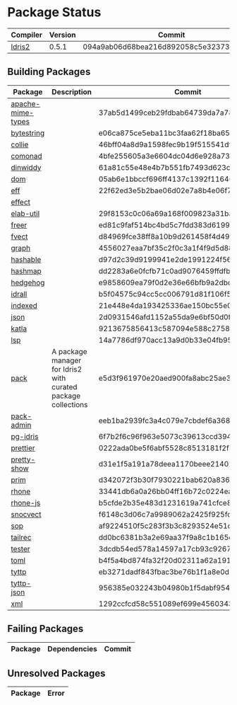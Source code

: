 # Package Status

| Compiler | Version | Commit |
| --- | --- | --- |
| [Idris2](https://github.com/idris-lang/Idris2.git) | 0.5.1 | 094a9ab06d68bea216d892058c5e323738cab858 |

## Building Packages

| Package | Description | Commit |
| --- | --- | --- |
| [apache-mime-types](https://github.com/kbertalan/idris2-apache-mime-types) |  | 37ab5d1499ceb29fdbab64739da7a78559aaab5a |
| [bytestring](https://github.com/stefan-hoeck/idris2-bytestring) |  | e06ca875ce5eba11bc3faa62f18ba652c0ea73a1 |
| [collie](https://github.com/ohad/collie) |  | 46bff04a8d9a1598fec9b19f515541df16dc64ef |
| [comonad](https://github.com/stefan-hoeck/idris2-comonad) |  | 4bfe255605a3e6604dc04d6e928a73be62160256 |
| [dinwiddy](https://github.com/bobbbay/dinwiddy) |  | 61a81c55e48e4b7b551fb7493d623cb7659a37ce |
| [dom](https://github.com/stefan-hoeck/idris2-dom) |  | 05ab6e1bbccf696ff4137c1392f11646d5e8bf04 |
| [eff](https://github.com/stefan-hoeck/idris2-eff) |  | 22f62ed3e5b2bae06d02e7a8b4e06f785d242718 |
| [effect](https://github.com/Russoul/Idris2-Effect) |  |  |
| [elab-util](https://github.com/stefan-hoeck/idris2-elab-util) |  | 29f8153c0c06a69a168f009823a31bae266c5306 |
| [freer](https://github.com/stefan-hoeck/idris2-freer) |  | ed81c9faf514bc4bd5c7fdd383d6199ac6dd22b5 |
| [fvect](https://github.com/mattpolzin/idris-fvect) |  | d84969fce38ff8a10b9d261458f4d495e6e0f1ca |
| [graph](https://github.com/stefan-hoeck/idris2-graph) |  | 4556027eaa7bf35c2f0c3a1f4f9d5d88d55e08a6 |
| [hashable](https://github.com/Z-snails/Idris2-hashable) |  | d97d2c39d9199941e2de1991224f564fc4b956dd |
| [hashmap](https://github.com/Z-snails/idris2-hashmap) |  | dd2283a6e0fcfb71c0ad9076459ffdfb6110f18a |
| [hedgehog](https://github.com/stefan-hoeck/idris2-hedgehog) |  | e9858609ea79f0d2e36e66bfb9a2dbceba7771cc |
| [idrall](https://github.com/alexhumphreys/idrall) |  | b5f04575c94cc5cc006791d81f106f5492e3b8f3 |
| [indexed](https://github.com/mattpolzin/idris-indexed) |  | 21e448e4da193425336ae150bc55e015c6445415 |
| [json](https://github.com/stefan-hoeck/idris2-json) |  | 2d0931546afd1152a55da9e6bf50d0fd8dd99dee |
| [katla](https://github.com/idris-community/katla) |  | 9213675856413c587094e588c2758390f0020faf |
| [lsp](https://github.com/idris-community/idris2-lsp) |  | 14a7786df970acc13a9d0b33e04fb9540d9cebb5 |
| [pack](https://github.com/stefan-hoeck/idris2-pack) | A package manager for Idris2 with curated package collections | e5d3f961970e20aed900fa8abc25ae3611b386d1 |
| [pack-admin](https://github.com/stefan-hoeck/idris2-pack-admin) |  | eeb1ba2939fc3a4c079e7cbdef6a368364fe9699 |
| [pg-idris](https://github.com/mattpolzin/pg-idris) |  | 6f7b2f6c96f963e5073c39613ccd394bc2f3ace5 |
| [prettier](https://github.com/Z-snails/prettier) |  | 0222ada0be5f6abf5528c8513181f2f4ad117b4b |
| [pretty-show](https://github.com/stefan-hoeck/idris2-pretty-show) |  | d31e1f5a191a78deea1170beee21401da063ed8d |
| [prim](https://github.com/stefan-hoeck/idris2-prim) |  | d342072f3b30f7930221bab620a836e0e67c2374 |
| [rhone](https://github.com/stefan-hoeck/idris2-rhone) |  | 33441db6a0a26bb04ff16b72c0224eaa04b5fee8 |
| [rhone-js](https://github.com/stefan-hoeck/idris2-rhone-js) |  | b5cfde2b35e483d1231619a741cfce8b3a8ea438 |
| [snocvect](https://github.com/mattpolzin/idris-snocvect) |  | f6148c3d06c7a9989062a2425f925fc844468215 |
| [sop](https://github.com/stefan-hoeck/idris2-sop) |  | af9224510f5c283f3b3c8293524e51c225617658 |
| [tailrec](https://github.com/stefan-hoeck/idris2-tailrec) |  | dd0bc6381b3a2e69aa37f9a8c1b165d4b1516ad7 |
| [tester](https://github.com/cuddlefishie/tester-idr) |  | 3dcdb54ed578a14597a17cb93c926734a9da69ca |
| [toml](https://github.com/cuddlefishie/toml-idr) |  | b4f5a4bd874fa32f20d02311a62a1910dc48123f |
| [tyttp](https://github.com/kbertalan/tyttp) |  | eb3271dadf843fbac3be76b1f1a8e0d1a957726a |
| [tyttp-json](https://github.com/kbertalan/tyttp-json) |  | 956385e032243b04980b1f5dabf95411cce665ce |
| [xml](https://github.com/madman-bob/idris2-xml) |  | 1292ccfcd58c551089ef699e4560343d5c473d64 |


## Failing Packages

| Package | Dependencies | Commit |
| --- | --- | --- |


## Unresolved Packages

| Package | Error |
| --- | --- |
